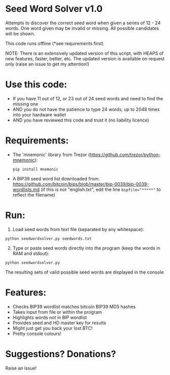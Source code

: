 # Seed Word Solver v1.0 
Attempts to discover the correct seed word when given a series of 12 - 24 words.
One word given may be invalid or missing. All possible candidates will be shown.

This code runs offline (*see requirements first)

NOTE: There is an extensively updated version of this script, with HEAPS of new features, faster, better, etc. 
The updated version is available on request only (raise an issue to get my attention!)

# Use this code:
* If you have 11 out of 12, or 23 out of 24 seed words and need to find the missing one
* AND you do not have the patience to type 24 words, up to 2048 times into your hardware wallet
* AND you have reviewed this code and trust it (no liability licence)

# Requirements:
* The 'mnemonic' library from Trezor (https://github.com/trezor/python-mnemonic):

    ```
    pip install mnemonic
    ```
* A BIP39 seed word list downloaded from: 
https://github.com/bitcoin/bips/blob/master/bip-0039/bip-0039-wordlists.md
(if this is not "english.txt", edit the line ```bipfile="*****"``` to reflect the filename)

# Run:
1) Load seed words from text file (separated by any whitespace):
```
python seedwordsolver.py seedwords.txt
```
2) Type or paste seed words directly into the program (keep the words in RAM and stdout):
```
python seedwordsolver.py
```

The resulting sets of valid possible seed words are displayed in the console

# Features:
* Checks BIP39 wordlist matches bitcoin BIP39 MD5 hashes 
* Takes input from file or within the program
* Highlights words not in BIP wordlist
* Provides seed and HD master key for results
* Might just get you back your lost BTC!
* Pretty console colours!

# Suggestions? Donations?
Raise an issue!
